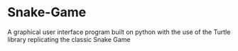 # Snake-Game
A graphical user interface program built on python with the use of the Turtle library replicating the classic Snake Game
